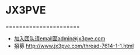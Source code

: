 # JX3PVE
======================

+ 加入团队请email至admin@jx3pve.com
+ 招募 http://www.jx3pve.com/thread-7614-1-1.html
